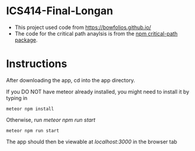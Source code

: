 # ICS414-Final-Longan
- This project used code from https://bowfolios.github.io/
- The code for the critical path anaylsis is from the [npm critical-path package](https://github.com/jlburkhead/critical-path).

# Instructions

After downloading the app, cd into the app directory.

If you DO NOT have meteor already installed, you might need to install it by typing in

```
meteor npm install
```
Otherwise, run *meteor npm run start*

```
meteor npm run start

```
The app should then be viewable at *localhost:3000* in the browser tab
